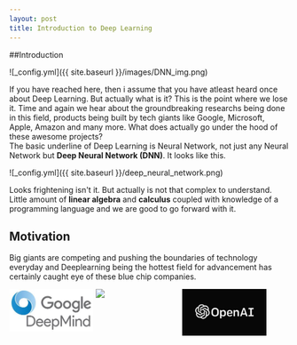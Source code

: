 ```yaml
---
layout: post
title: Introduction to Deep Learning
---
```



##Introduction

![_config.yml]({{ site.baseurl }}/images/DNN_img.png)

If you have reached here, then i assume that you have atleast heard once about Deep Learning. But actually what is it? This is the point where we lose it. Time and again we hear about the groundbreaking researchs being done in this field, products being built by tech giants like Google, Microsoft, Apple, Amazon and many more. What does actually go under the hood of these awesome projects? <br>
The basic underline of Deep Learning is Neural Network, not just any Neural Network but **Deep Neural Network (DNN)**. It looks like this.

![_config.yml]({{ site.baseurl }}/deep_neural_network.png)

Looks frightening isn't it. But actually is not that complex to understand. Little amount of **linear algebra** and **calculus** coupled with knowledge of a programming language and we are good to go forward with it.

## Motivation

Big giants are competing and pushing the boundaries of technology everyday and Deeplearning being the hottest field for advancement has certainly caught eye of these blue chip companies.

<img src="/images/deepmind.jpg" style="float: left; width: 30%; margin-right: 1%; margin-bottom: 0.5em;"><img src="/images/facebook.jpg" style="float: left; width: 30%; margin-right: 1%; margin-bottom: 0.5em;"><img src="/images/openAI.jpg" style="float: left; width: 30%; margin-right: 1%; margin-bottom: 0.5em;"><p style="clear: both;">




